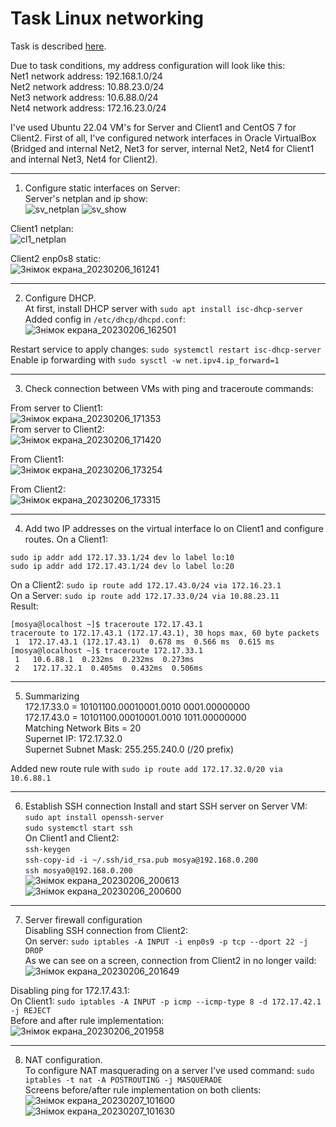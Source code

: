 Task Linux networking
==========================
Task is described [here](https://github.com/imospan/Cloud_DevOps-Fundamentals/blob/main/Networking/Task_Linux_Net.pdf).

Due to task conditions, my address configuration will look like this:\
Net1 network address: 192.168.1.0/24\
Net2 network address: 10.88.23.0/24\
Net3 network address: 10.6.88.0/24\
Net4 network address: 172.16.23.0/24

I've used Ubuntu 22.04 VM's for Server and Client1 and CentOS 7 for Client2. First of all, I've configured network interfaces in Oracle VirtualBox (Bridged and internal Net2, Net3 for server, internal Net2, Net4 for Client1 and internal Net3, Net4 for Client2).
__________________________
1. Configure static interfaces on Server:\
Server's netplan and ip show:\
![sv_netplan](https://user-images.githubusercontent.com/106439773/217015042-6d483659-fd95-4f37-8d2f-94fc56d90c25.png)
![sv_show](https://user-images.githubusercontent.com/106439773/217015057-0e71906c-207f-4ec3-9422-3323c73388e6.png)


Client1 netplan:\
![cl1_netplan](https://user-images.githubusercontent.com/106439773/217015080-ab423dde-f972-4618-b3cd-7767782211f7.png)

Client2 enp0s8 static:\
![Знімок екрана_20230206_161241](https://user-images.githubusercontent.com/106439773/217015629-22c99c2a-1fea-4ee2-babf-c100f2b698f1.png)
__________________________
2. Configure DHCP.\
At first, install DHCP server with ```sudo apt install isc-dhcp-server```\
Added config in `/etc/dhcp/dhcpd.conf`:
![Знімок екрана_20230206_162501](https://user-images.githubusercontent.com/106439773/217015672-f0dc004f-4d5d-4a91-97cc-029b965d2e6e.png)

Restart service to apply changes: ```sudo systemctl restart isc-dhcp-server```\
Enable ip forwarding with ```sudo sysctl -w net.ipv4.ip_forward=1```
___________________________
3. Check connection between VMs with ping and traceroute commands:

From server to Client1:\
![Знімок екрана_20230206_171353](https://user-images.githubusercontent.com/106439773/217015447-882ad7f9-4767-4489-a447-b047f0f2d4fc.png)\
From server to Client2:\
![Знімок екрана_20230206_171420](https://user-images.githubusercontent.com/106439773/217015510-88e26f26-13a5-46e1-a34e-718ac14b41e9.png)

From Client1:\
![Знімок екрана_20230206_173254](https://user-images.githubusercontent.com/106439773/217015284-20b8541b-f994-4c9d-af82-7915051e49df.png)

From Client2:\
![Знімок екрана_20230206_173315](https://user-images.githubusercontent.com/106439773/217015233-81c6fd0b-bb1c-436f-bbbf-b7471ee5e6e1.png)
___________________________
4. Add two IP addresses on the virtual interface lo on Client1 and configure routes.
On a Client1:
```
sudo ip addr add 172.17.33.1/24 dev lo label lo:10
sudo ip addr add 172.17.43.1/24 dev lo label lo:20
```
On a Client2: ```sudo ip route add 172.17.43.0/24 via 172.16.23.1```\
On a Server: ```sudo ip route add 172.17.33.0/24 via 10.88.23.11```\
Result:
```
[mosya@localhost ~]$ traceroute 172.17.43.1
traceroute to 172.17.43.1 (172.17.43.1), 30 hops max, 60 byte packets
 1  172.17.43.1 (172.17.43.1)  0.678 ms  0.566 ms  0.615 ms
[mosya@localhost ~]$ traceroute 172.17.33.1
 1   10.6.88.1  0.232ms  0.232ms  0.273ms
 2   172.17.32.1  0.405ms  0.432ms  0.506ms
 ```
 
________________________________________
5. Summarizing\
172.17.33.0 = 10101100.00010001.0010 0001.00000000\
172.17.43.0 = 10101100.00010001.0010 1011.00000000\
Matching Network Bits = 20\
Supernet IP: 172.17.32.0\
Supernet Subnet Mask: 255.255.240.0 (/20 prefix)

Added new route rule with `sudo ip route add 172.17.32.0/20 via 10.6.88.1`
_____________________
6. Establish SSH connection 
Install and start SSH server on Server VM:\
`sudo apt install openssh-server`\
`sudo systemctl start ssh`\
On Client1 and Client2:\
`ssh-keygen`\
`ssh-copy-id -i ~/.ssh/id_rsa.pub mosya@192.168.0.200`\
`ssh mosya0@192.168.0.200`\
![Знімок екрана_20230206_200613](https://user-images.githubusercontent.com/106439773/217187038-ff481f2a-8f2d-4a78-b2fe-562e299eb1c7.png)
![Знімок екрана_20230206_200600](https://user-images.githubusercontent.com/106439773/217187077-991f23a4-8738-48e8-9044-28f4ea5e987a.png)


____________________________
7. Server firewall configuration\
Disabling SSH connection from Client2:\
On server: `sudo iptables -A INPUT -i enp0s9 -p tcp --dport 22 -j DROP`\
As we can see on a screen, connection from Client2 in no longer vaild:\
![Знімок екрана_20230206_201649](https://user-images.githubusercontent.com/106439773/217187156-591e0cf3-fb4e-41cf-b304-80ac6ee6e07c.png)

Disabling ping for 172.17.43.1:\
On Client1: `sudo iptables -A INPUT -p icmp --icmp-type 8 -d 172.17.42.1 -j REJECT`\
Before and after rule implementation:\
![Знімок екрана_20230206_201958](https://user-images.githubusercontent.com/106439773/217187198-40c9444b-643c-45a1-8fbc-543eb5000e3b.png)

______________________________________
8. NAT configuration.\
To configure NAT masquerading on a server I've used command: `sudo iptables -t nat -A POSTROUTING -j MASQUERADE`\
Screens before/after rule implementation on both clients:\
![Знімок екрана_20230207_101600](https://user-images.githubusercontent.com/106439773/217190005-28874373-a73b-42fc-a924-99bc013d1eeb.png)
![Знімок екрана_20230207_101630](https://user-images.githubusercontent.com/106439773/217190019-d14f5875-629a-4d57-ab86-7c22e40df387.png)


